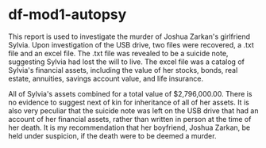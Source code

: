 # df-mod1-autopsy

This report is used to investigate the murder of Joshua Zarkan's girlfriend Sylvia. Upon investigation of the USB drive, two files were recovered, a .txt file and an excel file. The .txt file was revealed to be a suicide note, suggesting Sylvia had lost the will to live. The excel file was a catalog of Sylvia's financial assets, including the value of her stocks, bonds, real estate, annuities, savings account value, and life insurance.

All of Sylvia's assets combined for a total value of $2,796,000.00. There is no evidence to suggest next of kin for inheritance of all of her assets. It is also very peculiar that the suicide note was left on the USB drive that had an account of her financial assets, rather than written in person at the time of her death. It is my recommendation that her boyfriend, Joshua Zarkan, be held under suspicion, if the death were to be deemed a murder.
